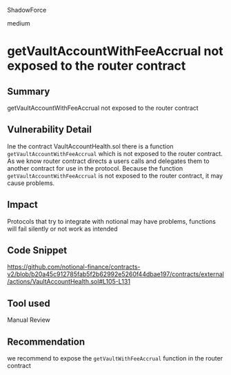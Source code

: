 ShadowForce

medium

# getVaultAccountWithFeeAccrual not exposed to the router contract

## Summary
getVaultAccountWithFeeAccrual not exposed to the router contract
## Vulnerability Detail
Ine the contract VaultAccountHealth.sol there is a function `getVaultAccountWithFeeAccrual` which is not exposed to the router contract. As we know router contract directs a users calls and delegates them to another contract for use in the protocol. Because the function `getVaultAccountWithFeeAccrual` is not exposed to the router contract, it may cause problems.
## Impact
Protocols that try to integrate with notional may have problems, functions will fail silently or not work as intended
## Code Snippet
https://github.com/notional-finance/contracts-v2/blob/b20a45c912785fab5f2b62992e5260f44dbae197/contracts/external/actions/VaultAccountHealth.sol#L105-L131
## Tool used

Manual Review

## Recommendation
we recommend to expose the `getVaultWithFeeAccrual` function in the router contract